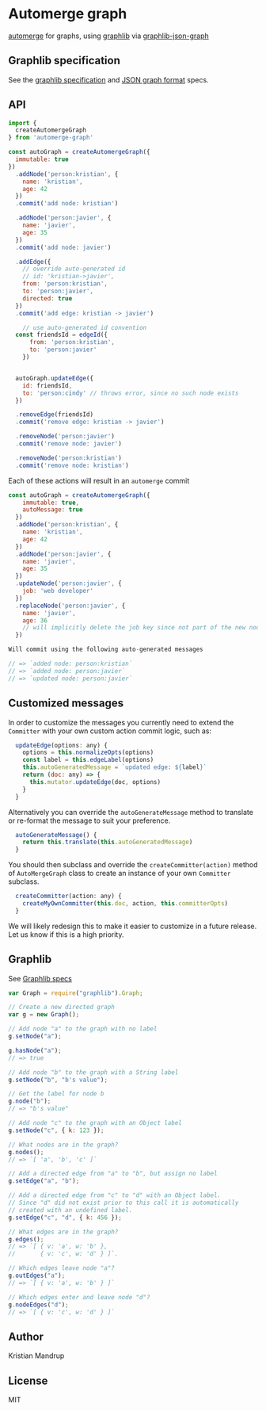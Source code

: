 # Automerge graph

[automerge](https://github.com/automerge/automerge) for graphs, using [graphlib](https://github.com/dagrejs/graphlib) via [graphlib-json-graph](https://github.com/jsongraph/graphlib-json-graph)

## Graphlib specification

See the [graphlib specification](https://github.com/jsongraph/json-graph-specification#graphs-object) and [JSON graph format](http://jsongraphformat.info/) specs.

## API

```js
import {
  createAutomergeGraph
} from 'automerge-graph'

const autoGraph = createAutomergeGraph({
  immutable: true
})
  .addNode('person:kristian', {
    name: 'kristian',
    age: 42
  })
  .commit('add node: kristian')

  .addNode('person:javier', {
    name: 'javier',
    age: 35
  })
  .commit('add node: javier')

  .addEdge({
    // override auto-generated id
    // id: 'kristian->javier',
    from: 'person:kristian',
    to: 'person:javier',
    directed: true
  })
  .commit('add edge: kristian -> javier')

    // use auto-generated id convention
  const friendsId = edgeId({
      from: 'person:kristian',
      to: 'person:javier'
    })


  autoGraph.updateEdge({
    id: friendsId,
    to: 'person:cindy' // throws error, since no such node exists
  })

  .removeEdge(friendsId)
  .commit('remove edge: kristian -> javier')

  .removeNode('person:javier')
  .commit('remove node: javier')

  .removeNode('person:kristian')
  .commit('remove node: kristian')
```

Each of these actions will result in an `automerge` commit

```js
const autoGraph = createAutomergeGraph({
    immutable: true,
    autoMessage: true
  })
  .addNode('person:kristian', {
    name: 'kristian',
    age: 42
  })
  .addNode('person:javier', {
    name: 'javier',
    age: 35
  })
  .updateNode('person:javier', {
    job: 'web developer'
  })
  .replaceNode('person:javier', {
    name: 'javier',
    age: 36
    // will implicitly delete the job key since not part of the new node
  })

Will commit using the following auto-generated messages

// => `added node: person:kristian`
// => `added node: person:javier`
// => `updated node: person:javier`
```

## Customized messages

In order to customize the messages you currently need to extend the `Committer` with your own custom action commit logic, such as:

```js
  updateEdge(options: any) {
    options = this.normalizeOpts(options)
    const label = this.edgeLabel(options)
    this.autoGeneratedMessage = `updated edge: ${label}`
    return (doc: any) => {
      this.mutator.updateEdge(doc, options)
    }
  }
```

Alternatively you can override the `autoGenerateMessage` method to translate or re-format the message to suit your preference.

```js
  autoGenerateMessage() {
    return this.translate(this.autoGeneratedMessage)
  }
```

You should then subclass and override the `createCommitter(action)` method of `AutoMergeGraph` class to create an instance of your own `Committer` subclass.

```js
  createCommitter(action: any) {
    createMyOwnCommitter(this.doc, action, this.committerOpts)
  }
```

We will likely redesign this to make it easier to customize in a future release. Let us know if this is a high priority.

## Graphlib

See [Graphlib specs](https://github.com/dagrejs/graphlib/wiki)

```js
var Graph = require("graphlib").Graph;

// Create a new directed graph
var g = new Graph();

// Add node "a" to the graph with no label
g.setNode("a");

g.hasNode("a");
// => true

// Add node "b" to the graph with a String label
g.setNode("b", "b's value");

// Get the label for node b
g.node("b");
// => "b's value"

// Add node "c" to the graph with an Object label
g.setNode("c", { k: 123 });

// What nodes are in the graph?
g.nodes();
// => `[ 'a', 'b', 'c' ]`

// Add a directed edge from "a" to "b", but assign no label
g.setEdge("a", "b");

// Add a directed edge from "c" to "d" with an Object label.
// Since "d" did not exist prior to this call it is automatically
// created with an undefined label.
g.setEdge("c", "d", { k: 456 });

// What edges are in the graph?
g.edges();
// => `[ { v: 'a', w: 'b' },
//       { v: 'c', w: 'd' } ]`.

// Which edges leave node "a"?
g.outEdges("a");
// => `[ { v: 'a', w: 'b' } ]`

// Which edges enter and leave node "d"?
g.nodeEdges("d");
// => `[ { v: 'c', w: 'd' } ]`
```

## Author

Kristian Mandrup

## License

MIT
